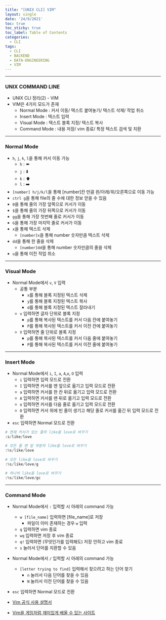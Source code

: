```yaml
---
title: "[UNIX CLI] VIM"
layout: single
date: '24/9/2021'
toc: true
toc_sticky: true
toc_label: Table of Contents
categories:
  - CLI
tags:
  - CLI
  - BACKEND
  - DATA-ENGINEERING
  - VIM
---
```


---
### UNIX COMMAND LINE
* UNIX CLI 정리(2) - VIM
* VIM은 4가지 모드가 존재
    * Normal Mode : 커서 이동/ 텍스트 붙여놓기/ 텍스트 삭제/ 작업 취소
    * Insert Mode : 텍스트 입력
    * Visual Mode : 텍스트 블록 지정/ 텍스트 복사
    * Command Mode : 내용 저장/ vim 종료/ 특정 텍스트 검색 및 치환

---

### Normal Mode
* ```h```, ```j```, ```k```, ```l```을 통해 커서 이동 가능
    * ```h``` : ⬅️ 
    * ```j``` : ⬇️
    * ```k``` : ⬆️
    * ```l``` : ➡️
* ```[number] h/j/k/l```을 통해 [number]칸 만큼 왼/아래/위/오른쪽으로 이동 가능
* ```ctrl g```을 통해 file의 줄 수에 대한 정보 얻을 수 있음
* ```0```을 통해 줄의 가장 앞쪽으로 커서가 이동
* ```$```을 통해 줄의 가장 뒤쪽으로 커서가 이동
* ```gg```을 통해 가장 첫번째 줄로 커서가 이동
* ```G```을 통해 가장 마지막 줄로 커서가 이동
* ```x```을 통해 텍스트 삭제
    * ```[number]x```을 통해 number 숫자만큼 텍스트 삭제
* ```dd```을 통해 한 줄을 삭제
    * ```[number]dd```을 통해 number 숫자만큼의 줄을 삭제
* ```u```을 통해 이전 작업 취소
---

### Visual Mode
* Normal Mode에서 ```v```, ```V``` 입력
    * 공통 부분
        * ```x```를 통해 블록 지정된 텍스트 삭제
        * ```y```를 통해 블록 지정된 텍스트 복사
        * ```d```를 통해 블록 지정된 텍스트 잘라내기
    * ```v``` 입력하면 글자 단위로 블록 지정
        * ```p```를 통해 복사된 텍스트를 커서 다음 칸에 붙여놓기
        * ```P```를 통해 복사된 텍스트를 커서 이전 칸에 붙여놓기
    * ```V``` 입력하면 줄 단위로 블록 지정
        * ```p```를 통해 복사된 텍스트를 커서 다음 줄에 붙여놓기
        * ```P```를 통해 복사된 텍스트를 커서 이전 줄에 붙여놓기    
---

### Insert Mode
* Normal Mode에서 ```i```, ```I```, ```a```, ```A```,```o```, ```O``` 입력
    * ```i``` 입력하면 입력 모드로 전환
    * ```I``` 입력하면 커서를 맨 앞으로 옮기고 입력 모드로 전환
    * ```a``` 입력하면 커서를 한 칸 뒤로 옮기고 입력 모드로 전환
    * ```A``` 입력하면 커서를 맨 뒤로 옮기고 입력 모드로 전환
    * ```o``` 입력하면 커서를 다음 줄로 옮기고 입력 모드로 전환
    * ```O``` 입력하면 커서 위에 빈 줄이 생기고 해당 줄로 커서를 옮긴 뒤 입력 모드로 전환
* ```esc``` 입력하면 Normal 모드로 전환

```python
# 현재 커서가 있는 줄의 like을 love로 바꾸기
:s/like/love

# 모든 줄 맨 앞 부분의 like을 love로 바꾸기
:%s/like/love
    
# 모든 like을 love로 바꾸기
:%s/like/love/g
    
# 하나씩 like을 love로 바꾸기
:%s/like/love/gc
```
---

### Command Mode
* Normal Mode에서 ```:``` 입력할 시 아래의 command 가능
    * ```w [file_name]``` 입력하면 [file_name]로 저장
        * 파일이 이미 존재하는 경우 ```w``` 입력
    * ```q``` 입력하면 vim 종료
    * ```wq``` 입력하면 저장 후 vim 종료
    * ```q!``` 입력하면 (무엇인가를 입력해도) 저장 안하고 vim 종료
    * ```s``` 눌러서 단어를 치환할 수 있음
* Normal Mode에서 ```/``` 입력할 시 아래의 command 가능
    * ```[letter trying to find]``` 입력해서 찾으려고 하는 단어 찾기
        * ```n``` 눌러서 다음 단어를 찾을 수 있음
        * ```N``` 눌러서 이전 단어를 찾을 수 있음
* ```esc``` 입력하면 Normal 모드로 전환

* [Vim 공식 사용 설명서](https://vimhelp.org/#help.txt)
* [Vim을 게임처럼 재미있게 배울 수 있는 사이트](https://vim-adventures.com/)
